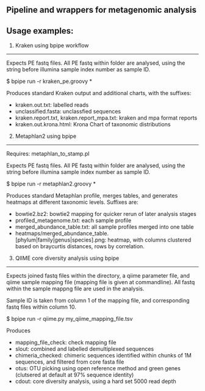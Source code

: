 Pipeline and wrappers for metagenomic analysis
--------------

Usage examples:
--------------

1. Kraken using bpipe workflow
--------------
Expects PE fastq files. All PE fastq within folder are analysed, using the string before illumina sample index number as sample ID.

  $ bpipe run -r kraken_pe.groovy *
  
Produces standard Kraken output and additional charts, with the suffixes:
 
- kraken.out.txt: labelled reads
- unclassified.fasta: unclassfied sequences
- kraken.report.txt, kraken.report_mpa.txt: kraken and mpa format reports
- kraken.out.krona.html: Krona Chart of taxonomic distributions

2. Metaphlan2 using bpipe
--------------

Requires: metaphlan_to_stamp.pl

Expects PE fastq files. All PE fastq within folder are analysed, using the string before illumina sample index number as sample ID.

  $ bpipe run -r metaphlan2.groovy *

Produces standard Metaphlan profile, merges tables, and generates heatmaps at different taxonomic levels. Suffixes are:

- bowtie2.bz2: bowtie2 mapping for quicker rerun of later analysis stages
- profiled_metagenome.txt: each sample profile
- merged_abundance_table.txt: all sample profiles merged into one table
- heatmaps/merged_abundance_table.[phylum|family|genus|species].png: heatmap, with columns clustered based on braycurtis distances, rows by correlation.

3. QIIME core diversity analysis using bpipe
--------------
  
Expects joined fastq files within the directory, a qiime parameter file, and qiime sample mapping file (mapping file is given at commandline). All fastq within the sample mappng file are used in the analysis. 

Sample ID is taken from column 1 of the mapping file, and corresponding fastq files within column 10.

  $ bpipe run -r qiime.py my_qiime_mapping_file.tsv
  
Produces 
 - mapping_file_check: check mapping file
 - slout: combined and labelled demultiplexed sequences
 - chimeria_checked: chimeric sequences identified within chunks of 1M sequences, and filtered from core fasta file
 - otus: OTU picking using open reference method and green genes (clutsered at default at 97% sequence identity)
 - cdout: core diversity analysis, using a hard set 5000 read depth
 
 
 

 
  
